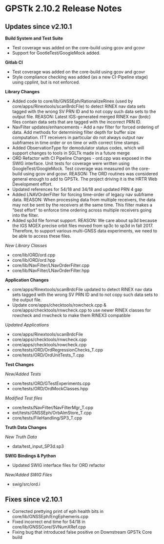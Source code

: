 GPSTk 2.10.2 Release Notes
========================

Updates since v2.10.1
----------------------

**Build System and Test Suite**
 * Test coverage was added on the core-build using gcov and gcovr
 * Support for GootleTest/GoogleMock added.

**Gitlab CI**
 * Test coverage was added on the core-build using gcov and gcovr
 * Style compliance checking was added (as a new CI-Pipeline stage) using cpplint, but is not enforced.

**Library Changes**
 * Added code to core/lib/GNSSEph/RationalizeRinex (used by core/apps/Rinextools/scanBrdcFile) to detect RINEX nav data sets tagged with the wrong SV PRN ID and to not copy such data sets to the output file. REASON: Latest IGS-generated merged RINEX nav (brdc) files contain data sets that are tagged with the incorrect PRN ID.
 * NavFilter updates/enhancements -  Add a nav filter for forced ordering of data.  Add methods for determining filter depth for buffer size computation. ITT receivers in particular do not always output nav subframes in time order or on time or with correct time stamps.
 * Added ObservationType for demodulator status codes, which will support changes to tools in SGLTk made in a future merge
 * ORD Refactor with CI Pipeline Changes - ord.cpp was exposed in the SWIG interface. Unit tests for coverage were written using GoogleTest/GoogleMock. Test coverage was measured on the core-build using gcov and gcovr. REASON: The ORD routines was considered general enough to add to GPSTk.  The project driving it is the HRTR Web Development effort.
 * Updated references for 54/18 and 34/18 and updated PRN 4 gap
 * Added LNAVOrderFilter for forcing time-order of legacy nav subframe data. REASON: When processing data from multiple receivers, the data may not be sent by the receivers at the same time.  This filter makes a "best effort" to enforce time ordering across multiple receivers going into the filter.
* Added sp3d file format support. REASON: We care about sp3d because the IGS MGEX precise orbit files moved from sp3c to sp3d in fall 2017.  Therefore, to support various multi-GNSS data experiments, we need to be able to access these files.

*New Library Classes*
 * core/lib/ORD/ord.cpp
 * core/lib/ORD/ord.hpp
 * core/lib/NavFilter/LNavOrderFilter.cpp
 * core/lib/NavFilter/LNavOrderFilter.hpp

**Application Changes**
* core/apps/Rinextools/scanBrdcFile updated to detect RINEX nav data sets tagged with the wrong SV PRN ID and to not copy such data sets to the output file.
* Update core/apps/checktools/rowcheck.cpp & core/apps/checktools/rnwcheck.cpp to use newer RINEX classes for rowcheck and rnwcheck to make them RINEX3 compatible

*Updated Applications*
 * core/apps/Rinextools/scanBrdcFile
 * core/apps/checktools/rnwcheck.cpp
 * core/apps/checktools/rowcheck.cpp
 * core/tests/ORD/OrdRegressionChecks_T.cpp
 * core/tests/ORD/OrdUnitTests_T.cpp

**Test Changes**

*New/Added Tests*
 * core/tests/ORD/GTestExperiments.cpp
 * core/tests/ORD/OrdMockClasses.hpp

*Modified Test files*
 * core/tests/NavFilter/NavFilterMgr_T.cpp
 * ext/tests/GNSSEph/OrbAlmStore_T.cpp
 * core/tests/FileHandling/SP3_T.cpp

**Truth Data Changes**

*New Truth Data*
 * data/test_input_SP3d.sp3

**SWIG Bindings & Python** 
 * Updated SWIG interface files for ORD refactor

*New/Added SWIG Files*
 * swig/src/ord.i


Fixes since v2.10.1
-------------------
 * Corrected prettying print of eph health bits in core/lib/GNSSEph/EngEphemeris.cpp
 * Fixed incorrect end time for 54/18 in core/lib/GNSSCore/SVNumXRef.cpp
 * Fixing bug that introduced false positive on Downstream GPSTk Core build



